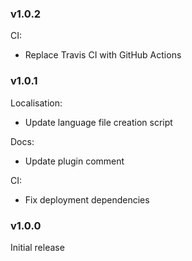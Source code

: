 ### v1.0.2
CI:
- Replace Travis CI with GitHub Actions

### v1.0.1
Localisation:
- Update language file creation script

Docs:
- Update plugin comment

CI:
- Fix deployment dependencies

### v1.0.0
Initial release

